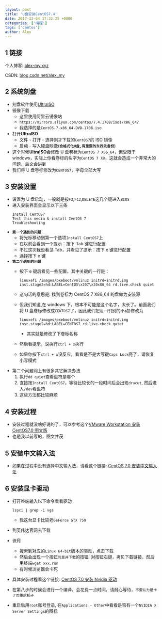 ```yaml
---
layout: post
title: 'U盘安装CentOS7.4'
date: 2017-12-04 17:32:25 +0800
categories: ['编程']
tags: ['centos']
author: Alex
---
```




## 1 链接

个人博客: [alex-my.xyz](http://alex-my.xyz)

CSDN: [blog.csdn.net/alex_my](http://blog.csdn.net/alex_my)

## 2 系统刻盘

- 刻盘软件使用[UltraISO](https://cn.ultraiso.net)
- 镜像下载
  - 这里使用阿里云镜像站
  - `https://mirrors.aliyun.com/centos/7.4.1708/isos/x86_64/`
  - 我选择的是`CentOS-7-x86_64-DVD-1708.iso`
- 打开**UltraISO**
  - 文件 - 打开 - 选择刚才下载的`CentOS7`的 ISO 镜像
  - 启动 - 写入硬盘映像(**`会格式化U盘,有重要的东西先备份`**)
- 这个时候**UltraISO**会修改 U 盘卷标为`CentOS 7 X86_64`，但受限于 windows，实际上你看卷标的名字为`CentOS 7 X8`，这就会造成一个非常大的问题，后文会讲到
- 我们将 U 盘卷标修改为`CENTOS7`，字母全部大写

## 3 安装设置

- 设置为 U 盘启动，一般就是按`F2`,`F12`,`DELETE`这几个键进入`BIOS`
- 进入安装界面会显示以下三条
  ```text
  Install CentOS7
  Test this media & install CentOS 7
  Troubleshooting
  ```
- **`第一个遇到的问题`**
  - 将光标移动到第一个选项`Install CentOS7`上
  - 在以前会看到一个提示：按下 Tab 键进行配置
  - 不过这次我没看见 Tab，只看见了提示：按下 e 键进行配置
  - 选择按下 e 键
- **`第二个遇到的问题`**
  - 按下 e 键后看见一些配置，其中关键的一行是：

    ```text
    linuxefi /images/pxeboot/vmlinuz initrd=initrd.img inst.stage2=hd:LABEL=CentOS\x207\x20x86_64 rd.live.check quiet
    ```

  - 这句话的意思是: 找到卷标为 CentOS 7 X86_64 的盘做为安装源
  - 但我们知道,在 windows 下，根本不可能是这个名字，太长了。前面我们将 U 盘卷标修改成`CENTOS7`了，因此我们把`这一行`(别的不动)修改为

    ```text
    linuxefi /images/pxeboot/vmlinuz initrd=initrd.img inst.stage2=hd:LABEL=CENTOS7 rd.live.check quiet
    ```

    - 其实就是修改了下卷标名称

  - 然后看提示，说执行`ctrl + x`执行
  - 如果你按下`ctrl + x`没反应，看看是不是大写键`Caps Lock`亮了，请恢复小写模式
- 第二个问题网上有很多其它解决办法
  1. 执行`dd quiet`查看盘符是哪个
  2. 直接按`Install CentOS7`，等待比较长的一段时间后会出现`dracut`, 然后进入`/dev`看盘符
  3. 这些方法都比较麻烦

## 4 安装过程

- 安装过程就没啥好说的了，可以参考这个[VMware Workstation 安装 CentOS7.0 图文版](http://blog.csdn.net/alex_my/article/details/38142229)
- 也是我以前写的，图文并茂

## 5 安装中文输入法

- 如果在过程中没有选择中文输入法，请看这个链接: [CentOS 7.0 安装中文输入法](http://blog.csdn.net/alex_my/article/details/38223449)

## 6 安装显卡驱动

- 打开终端输入以下命令看看驱动

  ```text
  lspci | grep -i vga
  ```

  - 我这台显卡比较老`GeForce GTX 750`

- 到英伟达官网去下载
- 诀窍
  - 搜索到对应的`Linux 64-bit`版本的驱动，点击下载
  - 然后会出现一个按钮`同意并下载`的按钮, 对按钮右键，拷贝下载链接，然后用终端`wget xxx.run`
  - 有时候浏览器会卡死
- 具体安装过程看这个链接: [CentOS 7.0 安装 Nvidia 驱动](http://blog.csdn.net/alex_my/article/details/44705663#reply)
- 在第八步的时候会进行一个编译，会花费一点时间，请耐心等待，`不要认为是卡了而重启机子`
- 重启后用`root`账号登录, 在`Applications - Other`中看看是否有一个`NVIDIA X Server Settings`的图标
